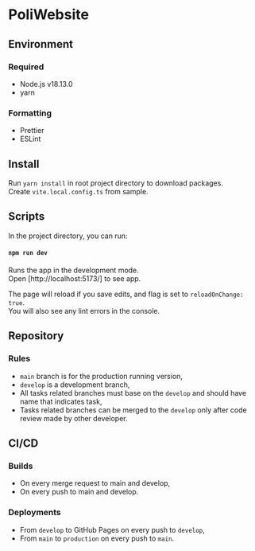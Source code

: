 # PoliWebsite

## Environment

### Required

- Node.js v18.13.0
- yarn

### Formatting

- Prettier
- ESLint

## Install

Run `yarn install` in root project directory to download packages. \
Create `vite.local.config.ts` from sample.

## Scripts

In the project directory, you can run:

#### `npm run dev`

Runs the app in the development mode.\
Open [http://localhost:5173/] to see app.

The page will reload if you save edits, and flag is set to `reloadOnChange: true`. \
You will also see any lint errors in the console.

## Repository

### Rules

- `main` branch is for the production running version,
- `develop` is a development branch,
- All tasks related branches must base on the `develop` and should have name that indicates task,
- Tasks related branches can be merged to the `develop` only after code review made by other developer.

## CI/CD

### Builds

- On every merge request to main and develop,
- On every push to main and develop.

### Deployments

- From `develop` to GitHub Pages on every push to `develop`,
- From `main` to `production` on every push to `main`.
